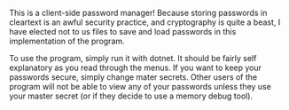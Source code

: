 This is a client-side password manager!
Because storing passwords in cleartext is an awful security practice, and cryptography is quite a beast, I have elected not to us files to save and load passwords in this implementation of the program.

To use the program, simply run it with dotnet. It should be fairly self explanatory as you read through the menus. If you want to keep your passwords secure, simply change mater secrets. Other users of the program will not be able to view any of your passwords unless they use your master secret (or if they decide to use a memory debug tool).